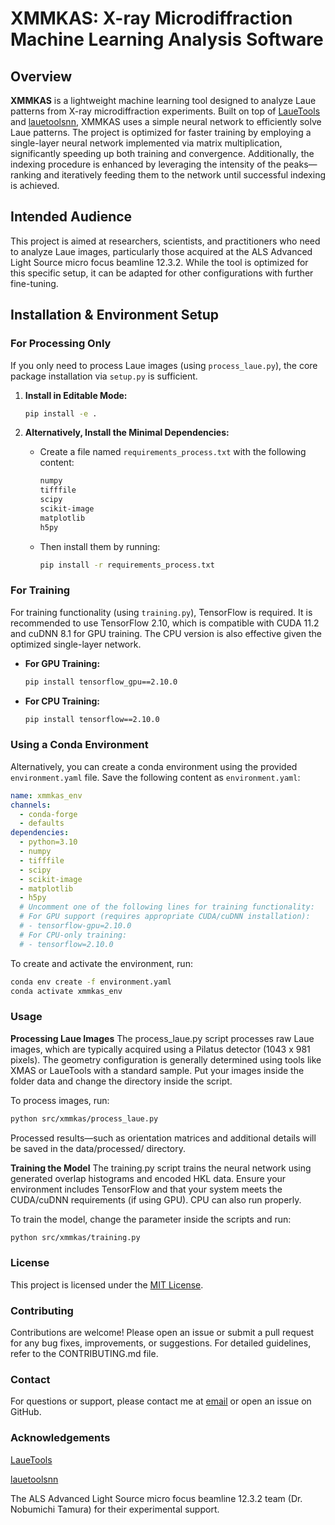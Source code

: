 # XMMKAS: X-ray Microdiffraction Machine Learning Analysis Software

## Overview

**XMMKAS** is a lightweight machine learning tool designed to analyze Laue patterns from X-ray microdiffraction experiments. Built on top of [LaueTools](https://pypi.org/project/LaueTools/) and [lauetoolsnn](https://pypi.org/project/lauetoolsnn/), XMMKAS uses a simple neural network to efficiently solve Laue patterns. The project is optimized for faster training by employing a single-layer neural network implemented via matrix multiplication, significantly speeding up both training and convergence. Additionally, the indexing procedure is enhanced by leveraging the intensity of the peaks—ranking and iteratively feeding them to the network until successful indexing is achieved.

## Intended Audience

This project is aimed at researchers, scientists, and practitioners who need to analyze Laue images, particularly those acquired at the ALS Advanced Light Source micro focus beamline 12.3.2. While the tool is optimized for this specific setup, it can be adapted for other configurations with further fine-tuning.

## Installation & Environment Setup

### For Processing Only

If you only need to process Laue images (using `process_laue.py`), the core package installation via `setup.py` is sufficient.

1. **Install in Editable Mode:**

   ```bash
   pip install -e .
2. **Alternatively, Install the Minimal Dependencies:**

    - Create a file named `requirements_process.txt` with the following content:

        ```txt
        numpy
        tifffile
        scipy
        scikit-image
        matplotlib
        h5py
        ```

    - Then install them by running:

        ```bash
        pip install -r requirements_process.txt
        ```

### For Training

For training functionality (using `training.py`), TensorFlow is required. It is recommended to use TensorFlow 2.10, which is compatible with CUDA 11.2 and cuDNN 8.1 for GPU training. The CPU version is also effective given the optimized single-layer network.

- **For GPU Training:**

    ```bash
    pip install tensorflow_gpu==2.10.0
    ```

- **For CPU Training:**

    ```bash
    pip install tensorflow==2.10.0
    ```

### Using a Conda Environment

Alternatively, you can create a conda environment using the provided `environment.yaml` file. Save the following content as `environment.yaml`:

```yaml
name: xmmkas_env
channels:
  - conda-forge
  - defaults
dependencies:
  - python=3.10
  - numpy
  - tifffile
  - scipy
  - scikit-image
  - matplotlib
  - h5py
  # Uncomment one of the following lines for training functionality:
  # For GPU support (requires appropriate CUDA/cuDNN installation):
  # - tensorflow-gpu=2.10.0
  # For CPU-only training:
  # - tensorflow=2.10.0
  ```

To create and activate the environment, run:
```bash
conda env create -f environment.yaml 
conda activate xmmkas_env
```

### Usage
**Processing Laue Images**
The process_laue.py script processes raw Laue images, which are typically acquired using a Pilatus detector (1043 x 981 pixels). The geometry configuration is generally determined using tools like XMAS or LaueTools with a standard sample.
Put your images inside the folder data and change the directory inside the script.

To process images, run:
```bash
python src/xmmkas/process_laue.py
```
Processed results—such as orientation matrices and additional details will be saved in the data/processed/ directory.

**Training the Model**
The training.py script trains the neural network using generated overlap histograms and encoded HKL data. Ensure your environment includes TensorFlow and that your system meets the CUDA/cuDNN requirements (if using GPU). CPU can also run properly. 

To train the model, change the parameter inside the scripts and run:
```bash
python src/xmmkas/training.py
```

### License
This project is licensed under the [MIT License](https://mit-license.org/).

### Contributing
Contributions are welcome! Please open an issue or submit a pull request for any bug fixes, improvements, or suggestions. For detailed guidelines, refer to the CONTRIBUTING.md file.

### Contact
For questions or support, please contact me at [email](mailto:tkp203059@gmail.com) or open an issue on GitHub.

### Acknowledgements
[LaueTools](https://pypi.org/project/LaueTools/)

[lauetoolsnn](https://pypi.org/project/lauetoolsnn/)

The ALS Advanced Light Source micro focus beamline 12.3.2 team (Dr. Nobumichi Tamura) for their experimental support.


